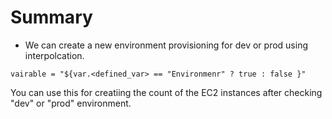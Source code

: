 # Summary

- We can create a new environment provisioning for dev or prod using interpolcation. 

```
vairable = "${var.<defined_var> == "Environmenr" ? true : false }"
```

You can use this for creatiing the count of the EC2 instances after checking "dev" or "prod" environment.